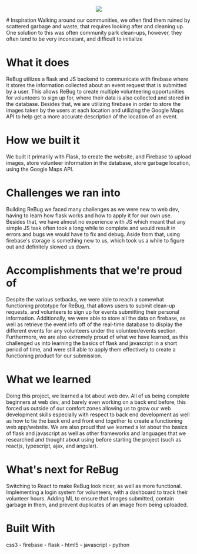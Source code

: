 <p align="center">
  <img src="https://media.discordapp.net/attachments/680909766104449042/889154975710720030/unknown.png?width=721&height=525)" />
</p>
# Inspiration
Walking around our communities, we often find them ruined by scattered garbage and waste, that requires looking after and cleaning up. One solution to this was often community park clean-ups, however, they often tend to be very inconstant, and difficult to initialize

# What it does
ReBug utilizes a flask and JS backend to communicate with firebase where it stores the information collected about an event request that is submitted by a user. This allows ReBug to create multiple volunteering opportunities for volunteers to sign up for, where their data is also collected and stored in the database. Besides that, we are utilizing firebase in order to store the images taken by the users at each location and utilizing the Google Maps API to help get a more accurate description of the location of an event.

# How we built it
We built it primarily with Flask, to create the website, and Firebase to upload images, store volunteer information in the database, store garbage location, using the Google Maps API.

# Challenges we ran into
Building ReBug we faced many challenges as we were new to web dev, having to learn how flask works and how to apply it for our own use. Besides that, we have almost no experience with JS which meant that any simple JS task often took a long while to complete and would result in errors and bugs we would have to fix and debug. Aside from that, using firebase's storage is something new to us, which took us a while to figure out and definitely slowed us down.

# Accomplishments that we're proud of
Despite the various setbacks, we were able to reach a somewhat functioning prototype for ReBug, that allows users to submit clean-up requests, and volunteers to sign up for events submitting their personal information. Additionally, we were able to store all the data on firebase, as well as retrieve the event info off of the real-time database to display the different events for any volunteers under the volunteer/events section. Furthermore, we are also extremely proud of what we have learned, as this challenged us into learning the basics of flask and javascript in a short period of time, and were still able to apply them effectively to create a functioning product for our submission.

# What we learned
Doing this project, we learned a lot about web dev. All of us being complete beginners at web dev, and barely even working on a back end before, this forced us outside of our comfort zones allowing us to grow our web development skills especially with respect to back end development as well as how to tie the back end and front end together to create a functioning web app/website. We are also proud that we learned a lot about the basics of flask and javascript as well as other frameworks and languages that we researched and thought about using before starting the project (such as reactjs, typescript, ajax, and angular).

# What's next for ReBug
Switching to React to make ReBug look nicer, as well as more functional. Implementing a login system for volunteers, with a dashboard to track their volunteer hours. Adding ML to ensure that images submitted, contain garbage in them, and prevent duplicates of an image from being uploaded.

# Built With
css3 - firebase - flask - html5 - javascript - python
